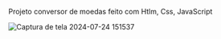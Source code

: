 Projeto conversor de moedas
feito com Htlm, Css, JavaScript

![Captura de tela 2024-07-24 151537](https://github.com/user-attachments/assets/1bebdedc-a8f8-4ed5-b2eb-6b1c7aeeb30b)
